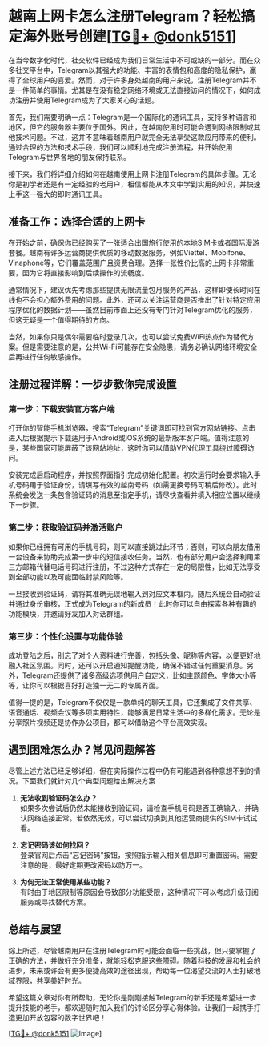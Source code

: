 # 越南上网卡怎么注册Telegram？轻松搞定海外账号创建[[TG💪+ @donk5151](https://t.me/s/donk5151)]

在当今数字化时代，社交软件已经成为我们日常生活中不可或缺的一部分。而在众多社交平台中，Telegram以其强大的功能、丰富的表情包和高度的隐私保护，赢得了全球用户的喜爱。然而，对于许多身处越南的用户来说，注册Telegram并不是一件简单的事情。尤其是在没有稳定网络环境或无法直接访问的情况下，如何成功注册并使用Telegram成为了大家关心的话题。

首先，我们需要明确一点：Telegram是一个国际化的通讯工具，支持多种语言和地区，但它的服务器主要位于国外。因此，在越南使用时可能会遇到网络限制或其他技术问题。不过，这并不意味着越南用户就完全无法享受这款应用带来的便利。通过合理的方法和技术手段，我们可以顺利地完成注册流程，并开始使用Telegram与世界各地的朋友保持联系。

接下来，我们将详细介绍如何在越南使用上网卡注册Telegram的具体步骤。无论你是初学者还是有一定经验的老用户，相信都能从本文中学到实用的知识，并快速上手这一强大的即时通讯工具。

## 准备工作：选择合适的上网卡

在开始之前，确保你已经购买了一张适合出国旅行使用的本地SIM卡或者国际漫游套餐。越南有许多运营商提供优质的移动数据服务，例如Viettel、Mobifone、Vinaphone等，它们覆盖范围广且资费合理。选择一张性价比高的上网卡非常重要，因为它将直接影响到后续操作的流畅度。

通常情况下，建议优先考虑那些提供无限流量包月服务的产品，这样即使长时间在线也不会担心额外费用的问题。此外，还可以关注运营商是否推出了针对特定应用程序优化的数据计划——虽然目前市面上还没有专门针对Telegram优化的服务，但这无疑是一个值得期待的方向。

当然，如果你只是偶尔需要临时登录几次，也可以尝试免费WiFi热点作为替代方案。但是需要注意的是，公共Wi-Fi可能存在安全隐患，请务必确认网络环境安全后再进行任何敏感操作。

## 注册过程详解：一步步教你完成设置

### 第一步：下载安装官方客户端

打开你的智能手机浏览器，搜索“Telegram”关键词即可找到官方网站链接。点击进入后根据提示下载适用于Android或iOS系统的最新版本客户端。值得注意的是，某些国家可能屏蔽了该网站地址，这时你可以借助VPN代理工具绕过障碍访问。

安装完成后启动程序，并按照界面指引完成初始化配置。初次运行时会要求输入手机号码用于验证身份，请填写有效的越南号码（如需更换号码可稍后修改）。此时系统会发送一条包含验证码的消息至指定手机，请尽快查看并填入相应位置以继续下一步骤。

### 第二步：获取验证码并激活账户

如果你已经拥有可用的手机号码，则可以直接跳过此环节；否则，可以向朋友借用一台设备来协助完成第一步中的短信接收任务。当然，也有部分用户会选择利用第三方邮箱代替电话号码进行注册，不过这种方式存在一定的局限性，比如无法享受到全部功能以及可能面临封禁风险等。

一旦接收到验证码，请将其准确无误地输入到对应文本框内。随后系统会自动验证并通过身份审核，正式成为Telegram的新成员！此时你可以自由探索各种有趣的功能模块，并邀请好友加入对话群组。

### 第三步：个性化设置与功能体验

成功登陆之后，别忘了对个人资料进行完善，包括头像、昵称等内容，以便更好地融入社区氛围。同时，还可以开启通知提醒功能，确保不错过任何重要消息。另外，Telegram还提供了诸多高级选项供用户自定义，比如主题颜色、字体大小等等，让你可以根据喜好打造独一无二的专属界面。

值得一提的是，Telegram不仅仅是一款单纯的聊天工具，它还集成了文件共享、语音通话、视频会议等多项实用特性，能够满足日常生活中的多样化需求。无论是分享照片视频还是协作办公项目，都可以借助这个平台高效实现。

## 遇到困难怎么办？常见问题解答

尽管上述方法已经足够详细，但在实际操作过程中仍有可能遇到各种意想不到的情况。下面我们就针对几个典型问题给出解决方案：

1. **无法收到验证码怎么办？**  
   如果多次尝试后仍然未能接收到验证码，请检查手机号码是否正确输入，并确认网络连接正常。若依然无效，可以尝试切换到其他运营商提供的SIM卡试试看。

2. **忘记密码该如何找回？**  
   登录官网后点击“忘记密码”按钮，按照指示输入相关信息即可重置密码。需要注意的是，最好定期更改密码以防万一。

3. **为何无法正常使用某些功能？**  
   有时由于地区限制等原因会导致部分功能受限，这种情况下可以考虑升级订阅服务或寻找替代方案。

## 总结与展望

综上所述，尽管越南用户在注册Telegram时可能会面临一些挑战，但只要掌握了正确的方法，并做好充分准备，就能轻松克服这些障碍。随着科技的发展和社会的进步，未来或许会有更多便捷高效的途径出现，帮助每一位渴望交流的人士打破地域界限，共享美好时光。

希望这篇文章对你有所帮助，无论你是刚刚接触Telegram的新手还是希望进一步提升技能的老手，都欢迎随时加入我们的讨论区分享心得体验。让我们一起携手打造更加开放包容的数字世界吧！

[[TG💪+ @donk5151](https://t.me/s/donk5151) ![Image](https://i.postimg.cc/rwNCRYN7/Snipaste-2025-04-30-17-27-05.png)]